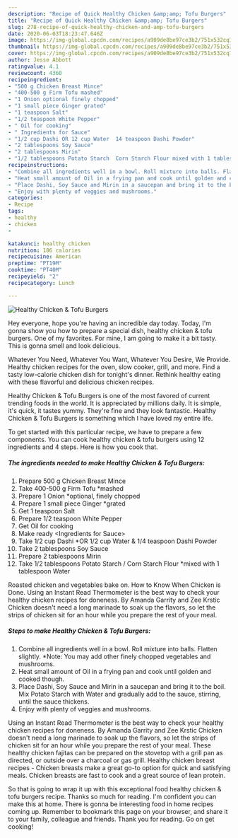 ```yaml
---
description: "Recipe of Quick Healthy Chicken &amp;amp; Tofu Burgers"
title: "Recipe of Quick Healthy Chicken &amp;amp; Tofu Burgers"
slug: 278-recipe-of-quick-healthy-chicken-and-amp-tofu-burgers
date: 2020-06-03T18:23:47.646Z
image: https://img-global.cpcdn.com/recipes/a909de8be97ce3b2/751x532cq70/healthy-chicken-tofu-burgers-recipe-main-photo.jpg
thumbnail: https://img-global.cpcdn.com/recipes/a909de8be97ce3b2/751x532cq70/healthy-chicken-tofu-burgers-recipe-main-photo.jpg
cover: https://img-global.cpcdn.com/recipes/a909de8be97ce3b2/751x532cq70/healthy-chicken-tofu-burgers-recipe-main-photo.jpg
author: Jesse Abbott
ratingvalue: 4.1
reviewcount: 4360
recipeingredient:
- "500 g Chicken Breast Mince"
- "400-500 g Firm Tofu mashed"
- "1 Onion optional finely chopped"
- "1 small piece Ginger grated"
- "1 teaspoon Salt"
- "1/2 teaspoon White Pepper"
- " Oil for cooking"
- " Ingredients for Sauce"
- "1/2 cup Dashi OR 12 cup Water  14 teaspoon Dashi Powder"
- "2 tablespoons Soy Sauce"
- "2 tablespoons Mirin"
- "1/2 tablespoons Potato Starch  Corn Starch Flour mixed with 1 tablespoon Water"
recipeinstructions:
- "Combine all ingredients well in a bowl. Roll mixture into balls. Flatten slightly. *Note: You may add other finely chopped vegetables and mushrooms."
- "Heat small amount of Oil in a frying pan and cook until golden and cooked though."
- "Place Dashi, Soy Sauce and Mirin in a saucepan and bring it to the boil. Mix Potato Starch with Water and gradually add to the sauce, stirring, until the sauce thickens."
- "Enjoy with plenty of veggies and mushrooms."
categories:
- Recipe
tags:
- healthy
- chicken
- 

katakunci: healthy chicken  
nutrition: 186 calories
recipecuisine: American
preptime: "PT19M"
cooktime: "PT40M"
recipeyield: "2"
recipecategory: Lunch

---
```



![Healthy Chicken &amp; Tofu Burgers](https://img-global.cpcdn.com/recipes/a909de8be97ce3b2/751x532cq70/healthy-chicken-tofu-burgers-recipe-main-photo.jpg)

Hey everyone, hope you're having an incredible day today. Today, I'm gonna show you how to prepare a special dish, healthy chicken &amp; tofu burgers. One of my favorites. For mine, I am going to make it a bit tasty. This is gonna smell and look delicious.

Whatever You Need, Whatever You Want, Whatever You Desire, We Provide. Healthy chicken recipes for the oven, slow cooker, grill, and more. Find a tasty low-calorie chicken dish for tonight&#39;s dinner. Rethink healthy eating with these flavorful and delicious chicken recipes.

Healthy Chicken &amp; Tofu Burgers is one of the most favored of current trending foods in the world. It is appreciated by millions daily. It is simple, it's quick, it tastes yummy. They're fine and they look fantastic. Healthy Chicken &amp; Tofu Burgers is something which I have loved my entire life.


To get started with this particular recipe, we have to prepare a few components. You can cook healthy chicken &amp; tofu burgers using 12 ingredients and 4 steps. Here is how you cook that.

<!--inarticleads1-->

##### The ingredients needed to make Healthy Chicken &amp; Tofu Burgers:

1. Prepare 500 g Chicken Breast Mince
1. Take 400-500 g Firm Tofu *mashed
1. Prepare 1 Onion *optional, finely chopped
1. Prepare 1 small piece Ginger *grated
1. Get 1 teaspoon Salt
1. Prepare 1/2 teaspoon White Pepper
1. Get  Oil for cooking
1. Make ready  &lt;Ingredients for Sauce&gt;
1. Take 1/2 cup Dashi *OR 1/2 cup Water &amp; 1/4 teaspoon Dashi Powder
1. Take 2 tablespoons Soy Sauce
1. Prepare 2 tablespoons Mirin
1. Take 1/2 tablespoons Potato Starch / Corn Starch Flour *mixed with 1 tablespoon Water


Roasted chicken and vegetables bake on. How to Know When Chicken is Done. Using an Instant Read Thermometer is the best way to check your healthy chicken recipes for doneness. By Amanda Garrity and Zee Krstic Chicken doesn&#39;t need a long marinade to soak up the flavors, so let the strips of chicken sit for an hour while you prepare the rest of your meal. 

<!--inarticleads2-->

##### Steps to make Healthy Chicken &amp; Tofu Burgers:

1. Combine all ingredients well in a bowl. Roll mixture into balls. Flatten slightly. *Note: You may add other finely chopped vegetables and mushrooms.
1. Heat small amount of Oil in a frying pan and cook until golden and cooked though.
1. Place Dashi, Soy Sauce and Mirin in a saucepan and bring it to the boil. Mix Potato Starch with Water and gradually add to the sauce, stirring, until the sauce thickens.
1. Enjoy with plenty of veggies and mushrooms.


Using an Instant Read Thermometer is the best way to check your healthy chicken recipes for doneness. By Amanda Garrity and Zee Krstic Chicken doesn&#39;t need a long marinade to soak up the flavors, so let the strips of chicken sit for an hour while you prepare the rest of your meal. These healthy chicken fajitas can be prepared on the stovetop with a grill pan as directed, or outside over a charcoal or gas grill. Healthy chicken breast recipes - Chicken breasts make a great go-to option for quick and satisfying meals. Chicken breasts are fast to cook and a great source of lean protein. 

So that is going to wrap it up with this exceptional food healthy chicken &amp; tofu burgers recipe. Thanks so much for reading. I'm confident you can make this at home. There is gonna be interesting food in home recipes coming up. Remember to bookmark this page on your browser, and share it to your family, colleague and friends. Thank you for reading. Go on get cooking!
